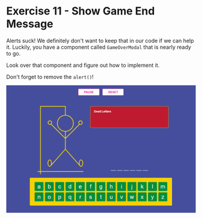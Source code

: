 # Exercise 11 - Show Game End Message

Alerts suck! We definitely don't want to keep that in our code if we can help it. Luckily, you have a component called `GameOverModal` that is nearly ready to go.

Look over that component and figure out how to implement it.

Don't forget to remove the `alert()`!

![exercise 10](../assets/ex_11.gif)

